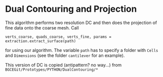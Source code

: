 # Dual Contouring and Projection
This algorithm performs two resolution DC and then does the projection of fine data onto the coarse mesh. Call
```
verts_coarse, quads_coarse, verts_fine, params = extraction.extract_surface(path)
```
for using our algorithm. The variable ```path``` has to specify a folder with ```Cells``` and ```Dimensions``` (see the folder ```cantilever``` for an example).

This version of DC is copied (antipattern? no way...) from ```BGCEGit/Prototypes/PYTHON/DualContouring/*```